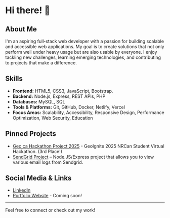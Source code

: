 # Hi there! 👋

## About Me

I'm an aspiring full-stack web developer with a passion for building scalable and accessible web applications. My goal is to create solutions that not only perform well under heavy usage but are also usable by everyone. I enjoy tackling new challenges, learning emerging technologies, and contributing to projects that make a difference.

## Skills

- **Frontend:** HTML5, CSS3, JavaScript, Bootstrap.
- **Backend:** Node.js, Express, REST APIs, PHP
- **Databases:** MySQL, SQL
- **Tools & Platforms:** Git, GitHub, Docker, Netlify, Vercel
- **Focus Areas:** Scalability, Accessibility, Responsive Design, Performance Optimization, Web Security, Education

## Pinned Projects

- [Geo.ca Hackathon Project 2025](https://github.com/TornadoWise/TornadoWise) - GeoIgnite 2025 NRCan Student Virtual Hackathon. (3rd Place!)
- [SendGrid Project](https://github.com/malcolmjr96/sendgrid) – Node.JS/Express project that allows you to view various email logs from Sendgrid.

## Social Media & Links

- [LinkedIn](https://www.linkedin.com/in/malcolm-melbourne/)
- [Portfolio Website](https://github.com/malcolmjr96) - Coming soon!

---

Feel free to connect or check out my work!
